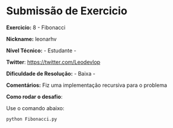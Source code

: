 # Submissão de Exercicio

**Exercicio:** 8 - Fibonacci

**Nickname:** leonarhv

**Nível Técnico:** - Estudante -

**Twitter**: https://twitter.com/Leodevlop

**Dificuldade de Resolução:** - Baixa -

**Comentários:** Fiz uma implementação recursiva para o problema

**Como rodar o desafio**: 

Use o comando abaixo: 
```bash
python Fibonacci.py
```